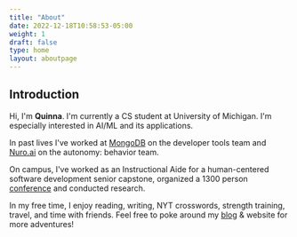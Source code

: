 ```yaml
---
title: "About"
date: 2022-12-18T10:58:53-05:00
weight: 1
draft: false
type: home
layout: aboutpage
---
```


## Introduction

Hi, I'm **Quinna**. I'm currently a CS student at University of Michigan. I'm especially interested in AI/ML and its applications.

In past lives I've worked at [MongoDB](https://www.mongodb.com/) on the developer tools team and [Nuro.ai](https://www.nuro.ai/) on the autonomy: behavior team. 

On campus, I've worked as an Instructional Aide for a human-centered software development senior capstone, organized a 1300 person [conference](https://www.tedxuofm.com/2022) and conducted research.

In my free time, I enjoy reading, writing, NYT crosswords, strength training, travel, and time with friends. Feel free to poke around my [blog](https://quinnah.github.io/blog/) & website for more adventures!
